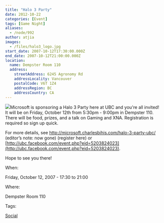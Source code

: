 ```yaml
---
title: "Halo 3 Party"
date: 2012-10-22
categories: [Event]
tags: [Game Night]
aliases:
  - /node/992
author: atjia
images:
  - /files/halo3_logo.jpg
start_date: 2007-10-12T17:30:00.000Z
end_date: 2007-10-12T21:00:00.000Z
location:
  name: Dempster Room 110
  address:
    streetAddress: 6245 Agronomy Rd
    addressLocality: Vancouver
    postalCode: V6T 1Z4
    addressRegion: BC
    addressCountry: CA
---
```


![](/files/halo3_logo.jpg)Microsoft is sponsoring a Halo 3 Party here at UBC and you're all invited! It will be on Friday, October 12th from 5:30pm - 9:00pm in Dempster 110. There will be food, prizes, and a talk on Gaming and XNA. Registration is required so sign up quick.

For more details, see
http://microsoft.charlesbihis.com/halo-3-party-ubc/ (editor’s note: now gone) (register here) or
[http://ubc.facebook.com/event.php?eid=5203824023](http://ubc.facebook.com/event.php?eid=5203824023).

Hope to see you there!

When: 

Friday, October 12, 2007 - 17:30 to 21:00

Where: 

Dempster Room 110

Tags: 

[Social](/social)
